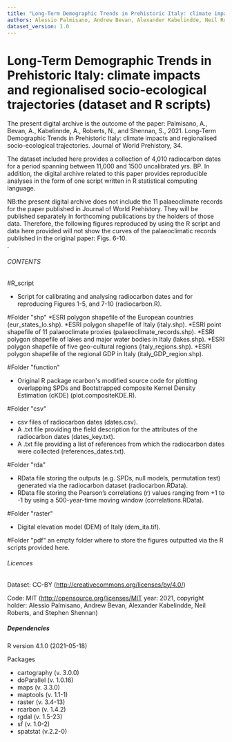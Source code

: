 ```yaml
---
title: "Long-Term Demographic Trends in Prehistoric Italy: climate impacts and regionalised socio-ecological trajectories (dataset and R scripts) README"
authors: Alessio Palmisano, Andrew Bevan, Alexander Kabelindde, Neil Roberts, and Stephen Shennan
dataset_version: 1.0
---
```


# Long-Term Demographic Trends in Prehistoric Italy: climate impacts and regionalised socio-ecological trajectories (dataset and R scripts) 
The present digital archive is the outcome of the paper: Palmisano, A., Bevan, A., Kabelinnde, A., Roberts, N., and Shennan, S., 2021. Long-Term Demographic Trends in Prehistoric Italy: climate impacts and regionalised socio-ecological trajectories. Journal of World Prehistory, 34.  

The dataset included here provides a collection of 4,010 radiocarbon dates for a period spanning between 11,000 and 1500 uncalibrated yrs. BP. In addition, the digital archive related to this paper provides reproducible analyses in the form of one script written in R statistical computing language. 

NB:the present digital archive does not include the 11 palaeoclimate records for the paper published in Journal of World Prehistory. They will be published separately in forthcoming publications by the holders of those data. Therefore, the following figures reproduced by using the R script and data here provided will not show the curves of the palaeoclimatic records published in the original paper: Figs. 6-10.     
.   

###### CONTENTS ######

#R_script
* Script for calibrating and analysing radiocarbon dates and for reproducing Figures 1-5, and 7-10 (radiocarbon.R).


#Folder "shp"
*ESRI polygon shapefile of the European countries (eur_states_lo.shp).
*ESRI polygon shapefile of Italy (italy.shp).
*ESRI point shapefile of 11 palaeoclimate proxies (palaeoclimate_records.shp).
*ESRI polygon shapefile of lakes and major water bodies in Italy (lakes.shp).
*ESRI polygon shapefile of five geo-cultural regions (italy_regions.shp).
*ESRI polygon shapefile of the regional GDP in Italy (italy_GDP_region.shp).

#Folder "function"
 * Original R package rcarbon's modified source code for plotting overlapping SPDs and Bootstrapped composite Kernel Density Estimation (cKDE) (plot.compositeKDE.R).
 
#Folder "csv"
* csv files of radiocarbon dates (dates.csv).
* A .txt file providing the field description for the attributes of the radiocarbon dates (dates_key.txt).
* A .txt file providing a list of references from which the radiocarbon dates were collected (references_dates.txt).

#Folder "rda"
* RData file storing the outputs (e.g. SPDs, null models, permutation test) generated via the radiocarbon dataset (radiocarbon.RData).
* RData file storing the Pearson’s correlations (r) values ranging from +1 to -1 by using a 500-year-time moving window (correlations.RData).

#Folder "raster"
* Digital elevation model (DEM) of Italy (dem_ita.tif).

#Folder "pdf"
an empty folder where to store the figures outputted via the R scripts provided here. 

###### Licences
Dataset: CC-BY (http://creativecommons.org/licenses/by/4.0/)

Code: MIT (http://opensource.org/licenses/MIT year: 2021, copyright holder: Alessio Palmisano, Andrew Bevan, Alexander Kabelindde, Neil Roberts, and Stephen Shennan)

##### Dependencies
R version 4.1.0 (2021-05-18)

Packages
* cartography (v. 3.0.0)
* doParallel (v. 1.0.16)
* maps (v. 3.3.0)
* maptools (v. 1.1-1)
* raster (v. 3.4-13)
* rcarbon (v. 1.4.2)
* rgdal (v. 1.5-23)
* sf (v. 1.0-2)
* spatstat (v.2.2-0)


